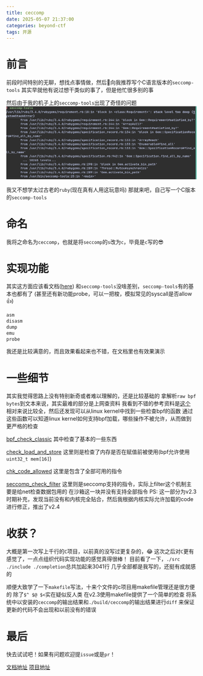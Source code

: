 ```yaml
---
title: ceccomp
date: 2025-05-07 21:37:00
categories: beyond-ctf
tags: 开源
---
```


# 前言

前段时间特别的无聊，想找点事情做，然后🚀向我推荐写个C语言版本的`seccomp-tools`
其实早就他有说过想干类似的事了，但是他忙很多别的事

然后由于我的机子上的`seccomp-tools`出现了奇怪的问题
![odd_problem](./ceccomp/odd_problem.png)

我又不想学太过古老的`ruby`(现在真有人用这玩意吗)
那就来吧，自己写一个C版本的`seccomp-tools`

# 命名

我将之命名为`ceccomp`，也就是将`seccomp`的`s`改为`c`，毕竟是`c`写的😎

# 实现功能

其实这方面应该看文档([here](https://dbgtf.org/ceccomp-doc/))
和`seccomp-tools`没啥差别，`seccomp-tools`有的基本也都有了
(甚至还有新功能probe，可以一把梭，模拟常见的syscall是否allow👍)
```
asm
disasm
dump
emu
probe
```
我还是比较满意的，而且效果看起来也不错，在文档里也有效果演示

# 一些细节

其实我觉得思路上没有特别新奇或者难以理解的，还是比较基础的
拿解析`raw bpf bytes`到文本来说，其实最难的部分是上网查资料
我看到不错的参考资料是[这个](https://www.ffutop.com/posts/2019-10-12-bpf/)
相对来说比较全，然后还发现可以从linux kernel中找到一些检查bpf的函数
通过这些函数可以知道linux kernel如何支持bpf加载，哪些操作不被允许，从而做到更严格的检查

[bpf_check_classic](https://elixir.bootlin.com/linux/v6.14.4/source/net/core/filter.c#L1072)
其中检查了基本的一些东西

[check_load_and_store](https://elixir.bootlin.com/linux/v6.14.4/source/net/core/filter.c#L928)
这里则是检查了内存是否在赋值前被使用(bpf允许使用`uint32_t mem[16]`)

[chk_code_allowed](https://elixir.bootlin.com/linux/v6.14.4/source/net/core/filter.c#L981)
这里是包含了全部可用的指令

[seccomp_check_filter](https://elixir.bootlin.com/linux/v6.14.4/source/kernel/seccomp.c#L278)
这里则是seccomp支持的指令，实际上filter这个机制主要是给net检查数据包用的
在沙箱这一块并没有支持全部指令
PS: 这一部分为v2.3时期补充，发现当前没有和内核完全贴合，然后我根据内核实际允许加载的code进行修正，推出了v2.4

# 收获？

大概是第一次写上千行的`C`项目，以前真的没写过更复杂的，😂
这次之后对`C`更有感觉了，一点点组织代码实现功能的感觉真得很棒！
目前看了一下，`./src ./include ./completion`总共加起来3041行
几乎全部都是我写的，还挺有成就感的

顺便大致学了一下`makefile`写法，十来个文件的c项目用makefile管理还是很方便的
除了`$^ $@ $<`实在疑似反人类
在v2.3使用makefile提供了一个简单的检查
将系统中以安装的`ceccomp`的输出结果和`./build/ceccomp`的输出结果进行`diff`
来保证更新的代码不会出现和以前没有的错误

# 最后

快去试试吧！如果有问题欢迎提`issue`或是`pr`！

[文档地址](https://dbgtf.org/ceccomp-doc/)
[项目地址](https://github.com/dbgbgtf1/Ceccomp/tree/main)

